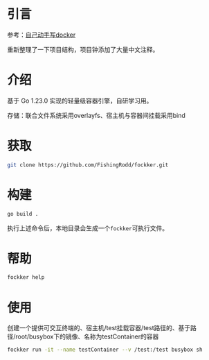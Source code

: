 # 引言

参考：[自己动手写docker](https://github.com/xianlubird/mydocker)

重新整理了一下项目结构，项目钟添加了大量中文注释。

# 介绍

基于 Go 1.23.0 实现的轻量级容器引擎，自研学习用。

存储：联合文件系统采用overlayfs、宿主机与容器间挂载采用bind

# 获取

```sh
git clone https://github.com/FishingRodd/fockker.git
```

# 构建

```sh
go build .
```

执行上述命令后，本地目录会生成一个`fockker`可执行文件。

# 帮助

```sh
fockker help
```

# 使用

创建一个提供可交互终端的、宿主机/test挂载容器/test路径的、基于路径/root/busybox下的镜像、名称为testContainer的容器
```sh
fockker run -it --name testContainer --v /test:/test busybox sh
```

